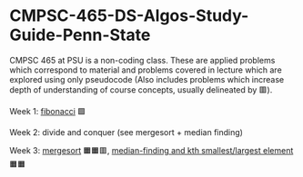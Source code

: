 # CMPSC-465-DS-Algos-Study-Guide-Penn-State

CMPSC 465 at PSU is a non-coding class. These are applied problems which correspond to material and problems covered in lecture which are explored using only pseudocode (Also includes problems which increase depth of understanding of course concepts, usually delineated by 🟥).

Week 1: [fibonacci](fibonacci.md) 🟩

Week 2:
  divide and conquer (see mergesort + median finding)
 
Week 3:
  [mergesort](mergesort/mergesort.md) 🟧🟧🟥,   [median-finding and kth smallest/largest element](median-finding/median-finding.md) 🟧🟧


